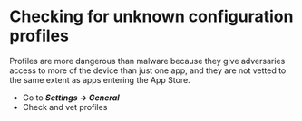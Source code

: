 # Checking for unknown configuration profiles

Profiles are more dangerous than malware because they give adversaries access to more of the device than just one app, and they are not vetted to the same extent as apps entering the App Store.

* Go to ***Settings -> General***
* Check and vet profiles
